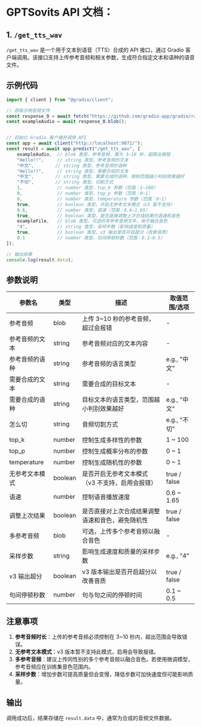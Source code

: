 # GPTSovits API 文档：

## 1. `/get_tts_wav`

`/get_tts_wav` 是一个用于文本到语音（TTS）合成的 API 接口，通过 Gradio 客户端调用。该接口支持上传参考音频和相关参数，生成符合指定文本和语种的语音文件。

## 示例代码
```javascript
import { client } from "@gradio/client";

// 获取示例音频文件
const response_0 = await fetch("https://github.com/gradio-app/gradio/raw/main/test/test_files/audio_sample.wav");
const exampleAudio = await response_0.blob();


// 初始化 Gradio 客户端并调用 API
const app = await client("http://localhost:9872/");
const result = await app.predict("/get_tts_wav", [
    exampleAudio,  // blob 类型，参考音频，需为 3~10 秒，超限会报错
    "Hello!!",     // string 类型，参考音频的文本
    "中文",        // string 类型，参考音频的语种
    "Hello!!",     // string 类型，需要合成的文本
    "中文",        // string 类型，需要合成的语种，限制范围越小判别效果越好
    "不切",        // string 类型，切割方式
    1,             // number 类型，top_k 参数（范围：1~100）
    0,             // number 类型，top_p 参数（范围：0~1）
    0,             // number 类型，temperature 参数（范围：0~1）
    true,          // boolean 类型，开启无参考文本模式（v3 暂不支持）
    0.6,           // number 类型，语速（范围：0.6~1.65）
    true,          // boolean 类型，是否直接调整上次合成结果的语速和音色
    exampleFile,   // blob 类型，可选的多参考音频文件，用于融合音色
    "4",           // string 类型，采样步数（影响速度和质量）
    true,          // boolean 类型，v3 输出是否开启超分（改善音质）
    0.1            // number 类型，句间停顿秒数（范围：0.1~0.5）
]);

// 输出结果
console.log(result.data);
```

## 参数说明
| 参数名         | 类型    | 描述                                             | 取值范围/选项 |
| -------------- | ------- | ------------------------------------------------ | ------------- |
| 参考音频       | blob    | 上传 3~10 秒的参考音频，超过会报错               | -             |
| 参考音频的文本 | string  | 参考音频对应的文本内容                           | -             |
| 参考音频的语种 | string  | 参考音频的语言类型                               | e.g., "中文"  |
| 需要合成的文本 | string  | 需要合成的目标文本                               | -             |
| 需要合成的语种 | string  | 目标文本的语言类型，范围越小判别效果越好         | e.g., "中文"  |
| 怎么切         | string  | 音频切割方式                                     | e.g., "不切"  |
| top_k          | number  | 控制生成多样性的参数                             | 1 ~ 100       |
| top_p          | number  | 控制生成概率分布的参数                           | 0 ~ 1         |
| temperature    | number  | 控制生成随机性的参数                             | 0 ~ 1         |
| 无参考文本模式 | boolean | 是否开启无参考文本模式（v3 不支持，启用会报错）  | true / false  |
| 语速           | number  | 控制语音播放速度                                 | 0.6 ~ 1.65    |
| 调整上次结果   | boolean | 是否直接对上次合成结果调整语速和音色，避免随机性 | true / false  |
| 多参考音频     | blob    | 可选，上传多个参考音频以融合音色                 | -             |
| 采样步数       | string  | 影响生成速度和质量的采样步数                     | e.g., "4"     |
| v3 输出超分    | boolean | v3 版本输出是否开启超分以改善音质                | true / false  |
| 句间停顿秒数   | number  | 句与句之间的停顿时间                             | 0.1 ~ 0.5     |

## 注意事项
1. **参考音频时长**：上传的参考音频必须控制在 3~10 秒内，超出范围会导致错误。
2. **无参考文本模式**：v3 版本暂不支持此模式，启用会导致报错。
3. **多参考音频**：建议上传同性别的多个参考音频以融合音色。若使用微调模型，参考音频应在训练集音色范围内。
4. **采样步数**：增加步数可提高质量但会变慢，降低步数可加快速度但可能影响质量。

## 输出
调用成功后，结果存储在 `result.data` 中，通常为合成的音频文件数据。
